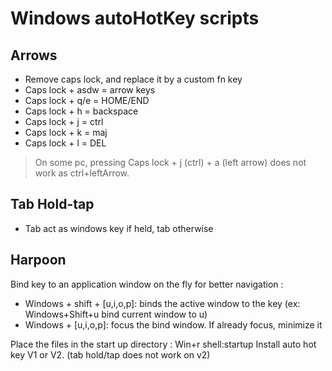 # Windows autoHotKey scripts

## Arrows

- Remove caps lock, and replace it by a custom fn key
- Caps lock + asdw = arrow keys
- Caps lock + q/e = HOME/END
- Caps lock + h = backspace
- Caps lock + j = ctrl
- Caps lock + k = maj
- Caps lock + l = DEL

> On some pc, pressing Caps lock + j (ctrl) + a (left arrow) does not work as ctrl+leftArrow. 

## Tab Hold-tap
- Tab act as windows key if held, tab otherwise

## Harpoon

Bind key to an application window on the fly for better navigation :
- Windows + shift + [u,i,o,p]: binds the active window to the key (ex: Windows+Shift+u bind current window to u)
- Windows + [u,i,o,p]: focus the bind window. If already focus, minimize it

Place the files in the start up directory : Win+r shell:startup
Install auto hot key V1 or V2. (tab hold/tap does not work on v2)
